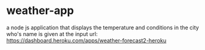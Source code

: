 # weather-app
a node js application that displays the temperature and conditions in the city who's name is given at the input
url:
https://dashboard.heroku.com/apps/weather-forecast2-heroku
